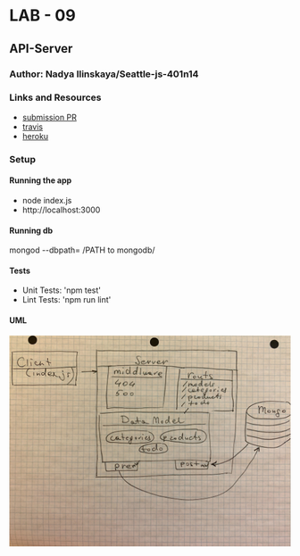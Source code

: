 # LAB - 09

## API-Server

### Author: Nadya Ilinskaya/Seattle-js-401n14

### Links and Resources
* [submission PR](https://github.com/nadili-401-advanced-javascript/lab-09/pull/1)
* [travis](https://travis-ci.com/nadili-401-advanced-javascript/lab-09)
* [heroku](https://nadili-lab-09.herokuapp.com/)

### Setup
#### Running the app
* node index.js
* http://localhost:3000

#### Running db
mongod --dbpath= /PATH to mongodb/

  
#### Tests
* Unit Tests: 'npm test'
* Lint Tests: 'npm run lint' 


#### UML
![ UML ](/assets/lab-09-uml.jpg)